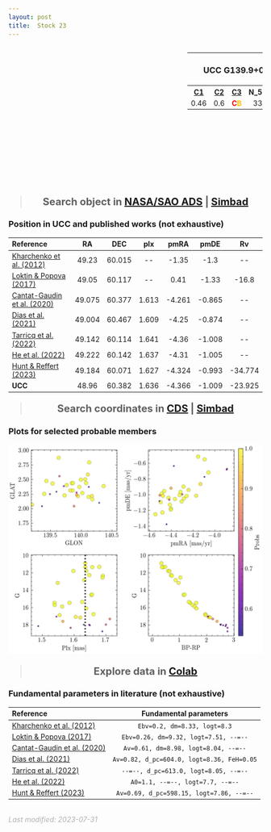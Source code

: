 ```yaml
---
layout: post
title:  Stock 23
---
```


<div style="display: flex; justify-content: space-between;">
 <div style="text-align: center;">
 <!-- Left block -->
 <div id="aladin-lite-div" style="width:355px;height:250px;"></div>
 <script type="text/javascript" src="https://aladin.cds.unistra.fr/AladinLite/api/v3/latest/aladin.js" charset="utf-8"></script>
 <script type="text/javascript">
   let aladin;
   A.init.then(() => {
      aladin = A.aladin('#aladin-lite-div', {survey: "P/DSS2/color", fov:0.53, target: "48.96 60.382"});
   });
 </script>
</div>
<!-- Left block -->

<table style="text-align: center; width:355px;height:250px;">
  <!-- Row 1 (title) -->
  <tr>
    <td colspan="5"><h3>UCC G139.9+02.3</h3></td>
  </tr>
  <!-- Row 2 -->
  <tr>
    <th><a href="https://ucc.ar/faq#what-are-the-c1-c2-and-c3-parameters" title="Photometric class">C1</a></th>
    <th><a href="https://ucc.ar/faq#what-are-the-c1-c2-and-c3-parameters" title="Density class">C2</a></th>
    <th><a href="https://ucc.ar/faq#what-are-the-c1-c2-and-c3-parameters" title="Combined class">C3</a></th>
    <th><div title="Stars with membership probability >50%">N_50</div></th>
    <th><div title="Radius that contains half the members [arcmin]">r_50</div></th>
  </tr>
  <!-- Row 3 -->
  <tr>
    <td>0.46</td>
    <td>0.6</td>
    <td><span style="color: red; font-weight: bold;">C</span><span style="color: #FFC300; font-weight: bold;">B</span></td>
    <td>33</td>
    <td>15.9</td>
  </tr>
</table>
</div>

> <p style="text-align:center; font-weight: bold; font-size:20px">Search object in <a href="https://ui.adsabs.harvard.edu/search/q=%20collection%3Aastronomy%20body%3A%22Stock%2023%22&sort=date%20desc%2C%20bibcode%20desc&p_=0" target="_blank">NASA/SAO ADS</a> | <a href="http://simbad.cds.unistra.fr/simbad/sim-id-refs?Ident=stock23" target="_blank">Simbad</a></p>


### Position in UCC and published works (not exhaustive)

| Reference    | RA    | DEC   | plx  | pmRA  | pmDE   |  Rv  |
| :---         | :---: | :---: | :---: | :---: | :---: | :---: |
|[Kharchenko et al. (2012)](https://ui.adsabs.harvard.edu/abs/2012A%26A...543A.156K) | 49.23 | 60.015 | -- | -1.35 | -1.3 | -- |
|[Loktin & Popova (2017)](https://ui.adsabs.harvard.edu/abs/2017AstBu..72..257L/abstract) | 49.05 | 60.117 | -- | 0.41 | -1.33 | -16.8 |
|[Cantat-Gaudin et al. (2020)](https://ui.adsabs.harvard.edu/abs/2020A%26A...640A...1C) | 49.075 | 60.377 | 1.613 | -4.261 | -0.865 | -- |
|[Dias et al. (2021)](https://ui.adsabs.harvard.edu/abs/2021MNRAS.504..356D) | 49.004 | 60.467 | 1.609 | -4.25 | -0.874 | -- |
|[Tarricq et al. (2022)](https://ui.adsabs.harvard.edu/abs/2022A%26A...659A..59T/abstract) | 49.142 | 60.114 | 1.641 | -4.36 | -1.008 | -- |
|[He et al. (2022)](https://ui.adsabs.harvard.edu/abs/2022ApJS..262....7H/abstract) | 49.222 | 60.142 | 1.637 | -4.31 | -1.005 | -- |
|[Hunt & Reffert (2023)](https://ui.adsabs.harvard.edu/abs/2023arXiv230313424H/abstract) | 49.184 | 60.071 | 1.627 | -4.324 | -0.993 | -34.774 |
| **UCC** |48.96 | 60.382 | 1.636 | -4.366 | -1.009 | -23.925 |

> <p style="text-align:center; font-weight: bold; font-size:20px">Search coordinates in <a href="http://cdsportal.u-strasbg.fr/?target=48.96%2060.382" target="_blank">CDS</a> | <a href="https://simbad.cds.unistra.fr/mobile/object_list.html?coord=48.96%2060.382&output=json&radius=5&userEntry=stock23" target="_blank">Simbad</a></p>

### Plots for selected probable members

![CLUSTER](https://raw.githubusercontent.com/ucc23/Q2P/main/plots/stock23.webp)


> <p style="text-align:center; font-weight: bold; font-size:20px">Explore data in <a href="https://colab.research.google.com/github/UCC23/Q2P/blob/master/notebooks/stock23.ipynb" target="_blank">Colab</a></p>


### Fundamental parameters in literature (not exhaustive)

| Reference |  Fundamental parameters |
| :---         |     :---:      |
| [Kharchenko et al. (2012)](https://ui.adsabs.harvard.edu/abs/2012A%26A...543A.156K) | `Ebv=0.2, dm=8.33, logt=8.3` |
| [Loktin & Popova (2017)](https://ui.adsabs.harvard.edu/abs/2017AstBu..72..257L/abstract) | `Ebv=0.26, dm=9.32, logt=7.51, --=--` |
| [Cantat-Gaudin et al. (2020)](https://ui.adsabs.harvard.edu/abs/2020A%26A...640A...1C) | `Av=0.61, dm=8.98, logt=8.04, --=--` |
| [Dias et al. (2021)](https://ui.adsabs.harvard.edu/abs/2021MNRAS.504..356D) | `Av=0.82, d_pc=604.0, logt=8.36, FeH=0.05` |
| [Tarricq et al. (2022)](https://ui.adsabs.harvard.edu/abs/2022A%26A...659A..59T/abstract) | `--=--, d_pc=613.0, logt=8.05, --=--` |
| [He et al. (2022)](https://ui.adsabs.harvard.edu/abs/2022ApJS..262....7H/abstract) | `A0=1.1, --=--, logt=7.7, --=--` |
| [Hunt & Reffert (2023)](https://ui.adsabs.harvard.edu/abs/2023arXiv230313424H/abstract) | `Av=0.69, d_pc=598.15, logt=7.86, --=--` |

<br>
<font color="b3b1b1"><i>Last modified: 2023-07-31</i></font>
